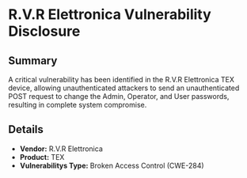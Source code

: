 # R.V.R Elettronica Vulnerability Disclosure

## Summary

A critical vulnerability has been identified in the R.V.R Elettronica TEX device, allowing unauthenticated attackers to send an unauthenticated POST request to change the Admin, Operator, and User passwords, resulting in complete system compromise.

## Details

- **Vendor:** R.V.R Elettronica 
- **Product:** TEX
- **Vulnerabilitys Type:** Broken Access Control (CWE-284)
